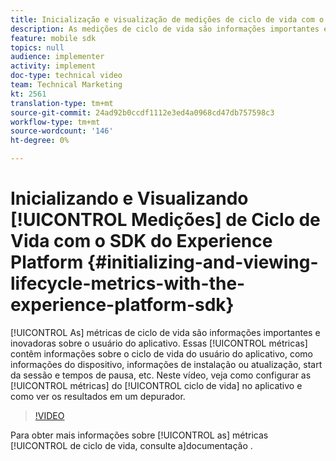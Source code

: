 ```yaml
---
title: Inicialização e visualização de medições de ciclo de vida com o SDK do Experience Platform
description: As medições de ciclo de vida são informações importantes e inovadoras sobre o usuário do aplicativo. Essas métricas contêm informações sobre o ciclo de vida do usuário do aplicativo, como informações do dispositivo, informações de instalação ou atualização, start da sessão e tempos de pausa, etc. Neste vídeo, veja como configurar as medições de ciclo de vida no aplicativo e como ver os resultados em um depurador.
feature: mobile sdk
topics: null
audience: implementer
activity: implement
doc-type: technical video
team: Technical Marketing
kt: 2561
translation-type: tm+mt
source-git-commit: 24ad92b0ccdf1112e3ed4a0968cd47db757598c3
workflow-type: tm+mt
source-wordcount: '146'
ht-degree: 0%

---
```



# Inicializando e Visualizando [!UICONTROL Medições] de Ciclo de Vida  com o SDK do Experience Platform {#initializing-and-viewing-lifecycle-metrics-with-the-experience-platform-sdk}

[!UICONTROL As] métricas  de ciclo de vida são informações importantes e inovadoras sobre o usuário do aplicativo. Essas [!UICONTROL métricas] contêm informações sobre o ciclo de vida do usuário do aplicativo, como informações do dispositivo, informações de instalação ou atualização, start da sessão e tempos de pausa, etc. Neste vídeo, veja como configurar as [!UICONTROL métricas] do [!UICONTROL ciclo de vida] no aplicativo e como ver os resultados em um depurador.

>[!VIDEO](https://video.tv.adobe.com/v/26258/?quality=12)

Para obter mais informações sobre [!UICONTROL as] métricas [!UICONTROL de ciclo de vida, consulte a]documentação [](https://aep-sdks.gitbook.io/docs/using-mobile-extensions/mobile-core/lifecycle).
